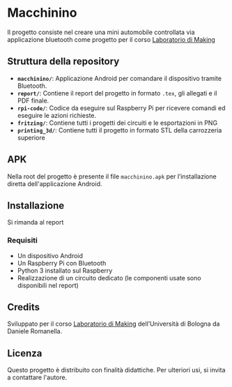 # Macchinino

Il progetto consiste nel creare una mini automobile controllata via applicazione bluetooth come progetto per il corso 
[Laboratorio di Making](https://www.unibo.it/it/studiare/insegnamenti-competenze-trasversali-moocs/insegnamenti/insegnamento/2024/479045)

## Struttura della repository

- **`macchinino/`**: Applicazione Android per comandare il dispositivo tramite Bluetooth.
- **`report/`**: Contiene il report del progetto in formato `.tex`, gli allegati e il PDF finale.
- **`rpi-code/`**: Codice da eseguire sul Raspberry Pi per ricevere comandi ed eseguire le azioni richieste.
- **`fritzing/`**: Contiene tutti i progetti dei circuiti e le esportazioni in PNG
- **`printing_3d/`**: Contiene tutti il progetto in formato STL della carrozzeria superiore

## APK

Nella root del progetto è presente il file `macchinino.apk` per l’installazione diretta dell'applicazione Android.

## Installazione
Si rimanda al report

### Requisiti

- Un dispositivo Android
- Un Raspberry Pi con Bluetooth
- Python 3 installato sul Raspberry
- Realizzazione di un circuito dedicato (le componenti usate sono disponibili nel report)

## Credits

Sviluppato per il corso [Laboratorio di Making](https://www.unibo.it/it/studiare/insegnamenti-competenze-trasversali-moocs/insegnamenti/insegnamento/2024/479045) dell’Università di Bologna da Daniele Romanella.

## Licenza

Questo progetto è distribuito con finalità didattiche. Per ulteriori usi, si invita a contattare l'autore.
